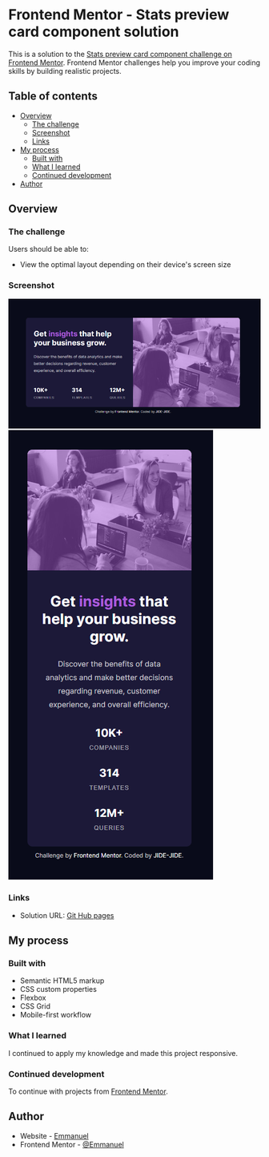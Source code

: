 # Frontend Mentor - Stats preview card component solution

This is a solution to the [Stats preview card component challenge on Frontend Mentor](https://www.frontendmentor.io/challenges/stats-preview-card-component-8JqbgoU62). Frontend Mentor challenges help you improve your coding skills by building realistic projects. 

## Table of contents

- [Overview](#overview)
  - [The challenge](#the-challenge)
  - [Screenshot](#screenshot)
  - [Links](#links)
- [My process](#my-process)
  - [Built with](#built-with)
  - [What I learned](#what-i-learned)
  - [Continued development](#continued-development)
- [Author](#author)

## Overview

### The challenge

Users should be able to:

- View the optimal layout depending on their device's screen size

### Screenshot

![Desktop view](/my-design/desktop-view.png)
![Mobile view](/my-design/mobile-view.png)

### Links

- Solution URL: [Git Hub pages](https://jide-jide.github.io/stats-preview-card-component/)

## My process

### Built with

- Semantic HTML5 markup
- CSS custom properties
- Flexbox
- CSS Grid
- Mobile-first workflow

### What I learned

I continued to apply my knowledge and made this project responsive.

### Continued development

To continue with projects from [Frontend Mentor](https://www.frontendmentor.io).

## Author

- Website - [Emmanuel](https://www.github.com/jide-jide)
- Frontend Mentor - [@Emmanuel](https://www.frontendmentor.io/profile/jide-ji)
